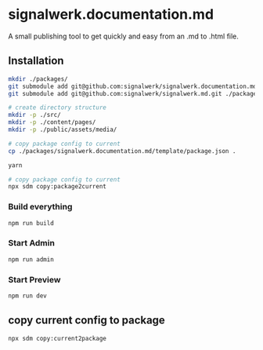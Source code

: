 # signalwerk.documentation.md

A small publishing tool to get quickly and easy from an .md to .html file.

## Installation

```bash
mkdir ./packages/
git submodule add git@github.com:signalwerk/signalwerk.documentation.md.git ./packages/signalwerk.documentation.md
git submodule add git@github.com:signalwerk/signalwerk.md.git ./packages/signalwerk.md

# create directory structure
mkdir -p ./src/
mkdir -p ./content/pages/
mkdir -p ./public/assets/media/

# copy package config to current
cp ./packages/signalwerk.documentation.md/template/package.json .

yarn

# copy package config to current
npx sdm copy:package2current
```


### Build everything

```bash
npm run build
```

### Start Admin

```bash
npm run admin
```

### Start Preview

```bash
npm run dev
```

## copy current config to package

```bash
npx sdm copy:current2package
```

